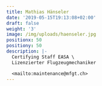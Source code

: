```yaml
---
title: Mathias Hänseler
date: '2019-05-15T19:13:08+02:00'
draft: false
weight: '3'
image: /img/uploads/haenseler.jpg
positionx: 50
positiony: 50
description: |-
  Certifying Staff EASA \
  Lizenzierter Flugzeugmechaniker

  <mailto:maintenance@mfgt.ch>
---
```


